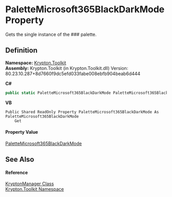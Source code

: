 # PaletteMicrosoft365BlackDarkMode Property


Gets the single instance of the ### palette.



## Definition
**Namespace:** <a href="79d2eac2-21f4-54ff-7552-b20c33c30600.md">Krypton.Toolkit</a>  
**Assembly:** Krypton.Toolkit (in Krypton.Toolkit.dll) Version: 80.23.10.287+8d7660f9dc5efd033fabe008ebfb904beab6d444

**C#**
``` C#
public static PaletteMicrosoft365BlackDarkMode PaletteMicrosoft365BlackDarkMode { get; }
```
**VB**
``` VB
Public Shared ReadOnly Property PaletteMicrosoft365BlackDarkMode As PaletteMicrosoft365BlackDarkMode
	Get
```



#### Property Value
<a href="897ae31b-8d3b-ddcb-717c-3172e4eb063a.md">PaletteMicrosoft365BlackDarkMode</a>

## See Also


#### Reference
<a href="fd000c89-b24b-9dde-c880-bccf31b10060.md">KryptonManager Class</a>  
<a href="79d2eac2-21f4-54ff-7552-b20c33c30600.md">Krypton.Toolkit Namespace</a>  
